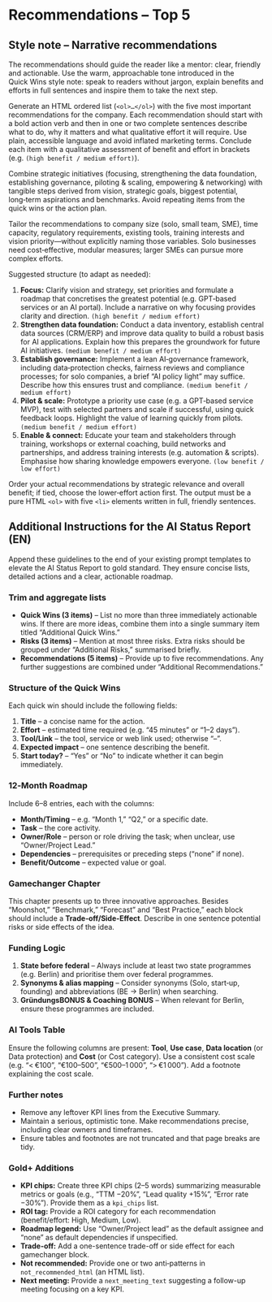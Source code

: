 # Recommendations – Top 5

## Style note – Narrative recommendations

The recommendations should guide the reader like a mentor: clear, friendly and actionable. Use the warm, approachable tone introduced in the Quick Wins style note: speak to readers without jargon, explain benefits and efforts in full sentences and inspire them to take the next step.

Generate an HTML ordered list (`<ol>…</ol>`) with the five most important recommendations for the company. Each recommendation should start with a bold action verb and then in one or two complete sentences describe what to do, why it matters and what qualitative effort it will require. Use plain, accessible language and avoid inflated marketing terms. Conclude each item with a qualitative assessment of benefit and effort in brackets (e.g. `(high benefit / medium effort)`).

Combine strategic initiatives (focusing, strengthening the data foundation, establishing governance, piloting & scaling, empowering & networking) with tangible steps derived from vision, strategic goals, biggest potential, long‑term aspirations and benchmarks. Avoid repeating items from the quick wins or the action plan.

Tailor the recommendations to company size (solo, small team, SME), time capacity, regulatory requirements, existing tools, training interests and vision priority—without explicitly naming those variables. Solo businesses need cost‑effective, modular measures; larger SMEs can pursue more complex efforts.

Suggested structure (to adapt as needed):

1. **Focus:** Clarify vision and strategy, set priorities and formulate a roadmap that concretises the greatest potential (e.g. GPT‑based services or an AI portal). Include a narrative on why focusing provides clarity and direction. `(high benefit / medium effort)`
2. **Strengthen data foundation:** Conduct a data inventory, establish central data sources (CRM/ERP) and improve data quality to build a robust basis for AI applications. Explain how this prepares the groundwork for future AI initiatives. `(medium benefit / medium effort)`
3. **Establish governance:** Implement a lean AI‑governance framework, including data‑protection checks, fairness reviews and compliance processes; for solo companies, a brief “AI policy light” may suffice. Describe how this ensures trust and compliance. `(medium benefit / medium effort)`
4. **Pilot & scale:** Prototype a priority use case (e.g. a GPT‑based service MVP), test with selected partners and scale if successful, using quick feedback loops. Highlight the value of learning quickly from pilots. `(medium benefit / medium effort)`
5. **Enable & connect:** Educate your team and stakeholders through training, workshops or external coaching, build networks and partnerships, and address training interests (e.g. automation & scripts). Emphasise how sharing knowledge empowers everyone. `(low benefit / low effort)`

Order your actual recommendations by strategic relevance and overall benefit; if tied, choose the lower‑effort action first. The output must be a pure HTML `<ol>` with five `<li>` elements written in full, friendly sentences.

## Additional Instructions for the AI Status Report (EN)

Append these guidelines to the end of your existing prompt templates to elevate the AI Status Report to gold standard. They ensure concise lists, detailed actions and a clear, actionable roadmap.

### Trim and aggregate lists

* **Quick Wins (3 items)** – List no more than three immediately actionable wins. If there are more ideas, combine them into a single summary item titled “Additional Quick Wins.”
* **Risks (3 items)** – Mention at most three risks. Extra risks should be grouped under “Additional Risks,” summarised briefly.
* **Recommendations (5 items)** – Provide up to five recommendations. Any further suggestions are combined under “Additional Recommendations.”

### Structure of the Quick Wins

Each quick win should include the following fields:

1. **Title** – a concise name for the action.
2. **Effort** – estimated time required (e.g. “45 minutes” or “1–2 days”).
3. **Tool/Link** – the tool, service or web link used; otherwise “–”.
4. **Expected impact** – one sentence describing the benefit.
5. **Start today?** – “Yes” or “No” to indicate whether it can begin immediately.

### 12‑Month Roadmap

Include 6–8 entries, each with the columns:

* **Month/Timing** – e.g. “Month 1,” “Q2,” or a specific date.
* **Task** – the core activity.
* **Owner/Role** – person or role driving the task; when unclear, use “Owner/Project Lead.”
* **Dependencies** – prerequisites or preceding steps (“none” if none).
* **Benefit/Outcome** – expected value or goal.

### Gamechanger Chapter

This chapter presents up to three innovative approaches. Besides “Moonshot,” “Benchmark,” “Forecast” and “Best Practice,” each block should include a **Trade‑off/Side‑Effect**. Describe in one sentence potential risks or side effects of the idea.

### Funding Logic

1. **State before federal** – Always include at least two state programmes (e.g. Berlin) and prioritise them over federal programmes.
2. **Synonyms & alias mapping** – Consider synonyms (Solo, start‑up, founding) and abbreviations (BE → Berlin) when searching.
3. **GründungsBONUS & Coaching BONUS** – When relevant for Berlin, ensure these programmes are included.

### AI Tools Table

Ensure the following columns are present: **Tool**, **Use case**, **Data location** (or Data protection) and **Cost** (or Cost category). Use a consistent cost scale (e.g. “< €100”, “€100–500”, “€500–1 000”, “> €1 000”). Add a footnote explaining the cost scale.

### Further notes

* Remove any leftover KPI lines from the Executive Summary.
* Maintain a serious, optimistic tone. Make recommendations precise, including clear owners and timeframes.
* Ensure tables and footnotes are not truncated and that page breaks are tidy.

### Gold+ Additions

* **KPI chips:** Create three KPI chips (2–5 words) summarizing measurable metrics or goals (e.g., “TTM −20%”, “Lead quality +15%”, “Error rate −30%”). Provide them as a `kpi_chips` list.
* **ROI tag:** Provide a ROI category for each recommendation (benefit/effort: High, Medium, Low).
* **Roadmap legend:** Use “Owner/Project lead” as the default assignee and “none” as default dependencies if unspecified.
* **Trade-off:** Add a one-sentence trade-off or side effect for each gamechanger block.
* **Not recommended:** Provide one or two anti‑patterns in `not_recommended_html` (an HTML list).
* **Next meeting:** Provide a `next_meeting_text` suggesting a follow-up meeting focusing on a key KPI.
